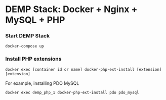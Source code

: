 # DEMP Stack: Docker + Nginx + MySQL + PHP

### Start DEMP Stack

`docker-compose up`

### Install PHP extensions

`docker exec [container id or name] docker-php-ext-install [extension] [extension]`

For example, installing PDO MySQL

`docker exec demp_php_1 docker-php-ext-install pdo pdo_mysql`
